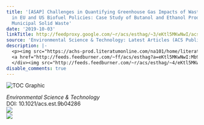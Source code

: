 ```yaml
---
title: '[ASAP] Challenges in Quantifying Greenhouse Gas Impacts of Waste-Based Biofuels
  in EU and US Biofuel Policies: Case Study of Butanol and Ethanol Production from
  Municipal Solid Waste'
date: '2019-10-03'
linkTitle: http://feedproxy.google.com/~r/acs/esthag/~3/eKtl5MKwNwI/acs.est.9b04286
source: 'Environmental Science & Technology: Latest Articles (ACS Publications)'
description: |-
  <p><img src="https://achs-prod.literatumonline.com/na101/home/literatum/publisher/achs/journals/content/esthag/0/esthag.ahead-of-print/acs.est.9b04286/20191003/images/medium/es9b04286_0004.gif" alt="TOC Graphic"/></p><div><cite>Environmental Science & Technology</cite></div><div>DOI: 10.1021/acs.est.9b04286</div><div class="feedflare">
  <a href="http://feeds.feedburner.com/~ff/acs/esthag?a=eKtl5MKwNwI:Mb9G_mBDM_U:yIl2AUoC8zA"><img src="http://feeds.feedburner.com/~ff/acs/esthag?d=yIl2AUoC8zA" border="0"></img></a>
  </div><img src="http://feeds.feedburner.com/~r/acs/esthag/~4/eKtl5MKwNwI" ...
disable_comments: true
---
```

<p><img src="https://achs-prod.literatumonline.com/na101/home/literatum/publisher/achs/journals/content/esthag/0/esthag.ahead-of-print/acs.est.9b04286/20191003/images/medium/es9b04286_0004.gif" alt="TOC Graphic"/></p><div><cite>Environmental Science & Technology</cite></div><div>DOI: 10.1021/acs.est.9b04286</div><div class="feedflare">
<a href="http://feeds.feedburner.com/~ff/acs/esthag?a=eKtl5MKwNwI:Mb9G_mBDM_U:yIl2AUoC8zA"><img src="http://feeds.feedburner.com/~ff/acs/esthag?d=yIl2AUoC8zA" border="0"></img></a>
</div><img src="http://feeds.feedburner.com/~r/acs/esthag/~4/eKtl5MKwNwI" ...